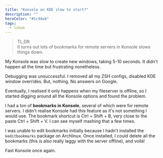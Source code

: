 ```yaml
---
title: "Konsole on KDE slow to start?"
description: ""
heroColor: "#1c94eb"
tags:
  - linux
---
```


> TL;DR  
> It turns out lots of bookmarks for remote servers in Konsole slows things down.

My Konsole was slow to create new windows,  taking 5-10 seconds. It didn't
happen all the time but frustrating nonetheless.

Debugging was unsuccessful. I removed all my ZSH configs, disabled KDE window
overrides. But, nothing. No answers on Google.

Eventually, I realised it only happens when my fileserver is offline, so I
started digging around all the Konsole options and found the problem.

I had a ton of **bookmarks in Konsole**, several of which were for remote
servers. I didn't realise Konsole had this feature as it's not something I would
use. The bookmark shortcut is Ctrl + Shift + B, very close to the paste Ctrl +
Shift + V.  I can see myself mashing that a few times.

I was unable to edit bookmarks initially because I hadn't installed the
`keditbookmarks` package on Archlinux. Once installed, I could delete all the
bookmarks (this is also really laggy with the server offline), and voilà!

Fast Konsole once again.
